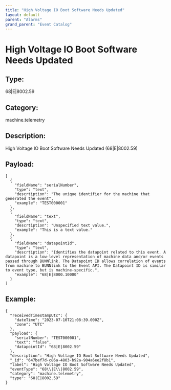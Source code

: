 ```yaml
---
title: "High Voltage IO Boot Software Needs Updated"
layout: default
parent: "Alarms"
grand_parent: "Event Catalog"
---
```


# High Voltage IO Boot Software Needs Updated

## Type:

68|E|8002.59

## Category:

machine.telemetry

## Description: 

High Voltage IO Boot Software Needs Updated (68\|E\|8002.59)

## Payload:

```
[
  {
    "fieldName": "serialNumber",
    "type": "text",
    "descrtiption": "The unique identifier for the machine that generated the event",
    "example": "TEST000001"
  },
  {
    "fieldName": "text",
    "type": "text",
    "descrtiption": "Unspecified text value.",
    "example": "This is a text value."
  },
  {
    "fieldName": "datapointId",
    "type": "text",
    "descrtiption": "Identifies the datapoint related to this event. A datapoint is a low-level representation of machine data and/or events passed through BUNNlink. The Datapoint ID allows correlation of events from machine to BUNNlink to the Event API. The Datapoint ID is similar to event type, but is machine-specific.",
    "example": "68|E|8000.10000"
  }
]
```

## Example:

```
{
  "receivedTimestampUtc": {
    "dateTime": "2023-07-10T21:08:39.000Z",
    "zone": "UTC"
  },
  "payload": {
    "serialNumber": "TEST000001",
    "text": "false",
    "datapointId": "68|E|8002.59"
  },
  "description": "High Voltage IO Boot Software Needs Updated",
  "_id": "647bef7d-c86a-4803-b92a-904a6ee2f8b1",
  "label": "High Voltage IO Boot Software Needs Updated",
  "eventType": "68\\|E\\|8002.59",
  "category": "machine.telemetry",
  "type": "68|E|8002.59"
}
```
